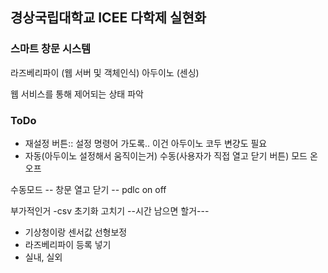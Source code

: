 ## 경상국립대학교 ICEE 다학제 실현화
### 스마트 창문 시스템

라즈베리파이 (웹 서버 및 객체인식)
아두이노 (센싱)

웹 서비스를 통해 제어되는 상태 파악

### ToDo
- 재설정 버튼:: 설정 명령어 가도록.. 이건 아두이노 코두 변걍도 필요
- 자동(아두이노 설정해서 움직이는거) 수동(사용자가 직접 열고 닫기 버튼) 모드 온오프

수동모드
-- 창문 열고 닫기
-- pdlc on off



부가적인거
-csv 초기화 고치기
--시간 남으면 할거---
- 기상청이랑 센서값 선형보정
- 라즈베리파이 등록 넣기
- 실내, 실외